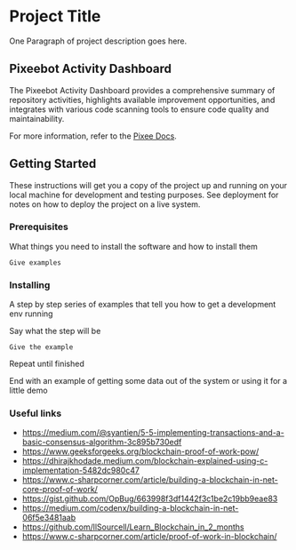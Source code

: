 # Project Title

One Paragraph of project description goes here.

## Pixeebot Activity Dashboard

The Pixeebot Activity Dashboard provides a comprehensive summary of repository activities, highlights available improvement opportunities, and integrates with various code scanning tools to ensure code quality and maintainability.

For more information, refer to the [Pixee Docs](https://docs.pixee.ai/code-scanning-tools/overview).

## Getting Started

These instructions will get you a copy of the project up and running on your local machine for development and testing purposes. See deployment for notes on how to deploy the project on a live system.

### Prerequisites

What things you need to install the software and how to install them

```
Give examples
```

### Installing

A step by step series of examples that tell you how to get a development env running

Say what the step will be

```
Give the example
```

Repeat until finished

End with an example of getting some data out of the system or using it for a little demo

### Useful links

- https://medium.com/@syantien/5-5-implementing-transactions-and-a-basic-consensus-algorithm-3c895b730edf
- https://www.geeksforgeeks.org/blockchain-proof-of-work-pow/
- https://dhirajkhodade.medium.com/blockchain-explained-using-c-implementation-5482dc980c47
- https://www.c-sharpcorner.com/article/building-a-blockchain-in-net-core-proof-of-work/
- https://gist.github.com/OpBug/663998f3df1442f3c1be2c19bb9eae83
- https://medium.com/codenx/building-a-blockchain-in-net-06f5e3481aab
- https://github.com/llSourcell/Learn_Blockchain_in_2_months
- https://www.c-sharpcorner.com/article/proof-of-work-in-blockchain/

  
